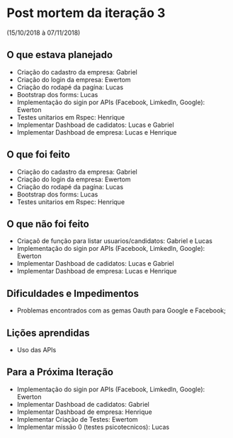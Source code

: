 <h1>Post mortem da iteração 3</h1> 

(15/10/2018 à 07/11/2018)  
  
<h2>O que estava planejado</h2>
   
* Criação do cadastro da empresa: Gabriel  
* Criação do login da empresa: Ewertom  
* Criação do rodapé da pagína: Lucas  
* Bootstrap dos forms: Lucas 
* Implementação do sigin por APIs (Facebook, LimkedIn, Google): Ewerton  
* Testes unitarios em Rspec: Henrique 
* Implementar Dashboad de cadidatos: Lucas e Gabriel
* Implementar Dashboad de empresa: Lucas e Henrique

<h2>O que foi feito</h2>  

* Criação do cadastro da empresa: Gabriel  
* Criação do login da empresa: Ewertom  
* Criação do rodapé da pagína: Lucas  
* Bootstrap dos forms: Lucas  
* Testes unitarios em Rspec: Henrique 

<h2>O que não foi feito</h2> 

* Criaçaõ de função para listar usuarios/candidatos: Gabriel e Lucas  
* Implementação do sigin por APIs (Facebook, LimkedIn, Google): Ewerton  
* Implementar Dashboad de cadidatos: Lucas e Gabriel
* Implementar Dashboad de empresa: Lucas e Henrique  

<h2>Dificuldades e Impedimentos</h2> 

* Problemas encontrados com as gemas Oauth para Google e Facebook;

<h2>Lições aprendidas</h2> 

* Uso das APIs

<h2>Para a Próxima Iteração</h2> 

* Implementação do sigin por APIs (Facebook, LimkedIn, Google): Ewerton  
* Implementar Dashboad de cadidatos: Gabriel
* Implementar Dashboad de empresa: Henrique  
* Implementar Criação de Testes: Ewertom
* Implementar missão 0 (testes psicotecnicos): Lucas


